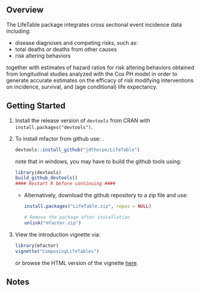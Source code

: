 
## Overview

The LifeTable package integrates cross sectional event incidence data including:

 - disease diagnoses and competing risks, such as:
 - total deaths or deaths from other causes
 - risk altering behaviors

together with estimates of hazard ratios for risk altering behaviors obtained 
from longitudinal studies analyzed with the Cox PH model in order to generate 
accurate estimates on the efficacy of risk modifying interventions on 
incidence, survival, and (age conditional) life expectancy.

## Getting Started

1. Install the release version of `devtools` from CRAN with `install.packages("devtools")`.

2. To install mfactor from github use: .


    ```R
    devtools::install_github("jdthorpe/LifeTable")
    ```

    note that in windows, you may have to build the github tools using: 


    ```R
    library(devtools)
    build_github_devtools()
    #### Restart R before continuing ####
    ```

    * Alternatively, download the github repository to a zip file and use:

        ```R
        install.packages("LifeTable.zip", repos = NULL)

        # Remove the package after installation
        unlink("mfactor.zip")
        ```

3. View the introduction vignette via:

	```R
	library(mfactor)
	vignette("ComposingLifeTables")
	```
	or browse the HTML version of the vignette [here](http://htmlpreview.github.io/?https://github.com/jdthorpe/LifeTable/blob/master/inst/doc/ComposingLifeTables.html).

## Notes



